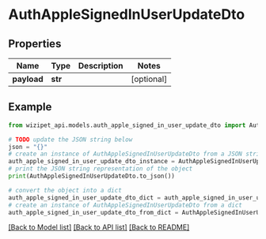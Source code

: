# AuthAppleSignedInUserUpdateDto


## Properties

Name | Type | Description | Notes
------------ | ------------- | ------------- | -------------
**payload** | **str** |  | [optional] 

## Example

```python
from wizipet_api.models.auth_apple_signed_in_user_update_dto import AuthAppleSignedInUserUpdateDto

# TODO update the JSON string below
json = "{}"
# create an instance of AuthAppleSignedInUserUpdateDto from a JSON string
auth_apple_signed_in_user_update_dto_instance = AuthAppleSignedInUserUpdateDto.from_json(json)
# print the JSON string representation of the object
print(AuthAppleSignedInUserUpdateDto.to_json())

# convert the object into a dict
auth_apple_signed_in_user_update_dto_dict = auth_apple_signed_in_user_update_dto_instance.to_dict()
# create an instance of AuthAppleSignedInUserUpdateDto from a dict
auth_apple_signed_in_user_update_dto_from_dict = AuthAppleSignedInUserUpdateDto.from_dict(auth_apple_signed_in_user_update_dto_dict)
```
[[Back to Model list]](../README.md#documentation-for-models) [[Back to API list]](../README.md#documentation-for-api-endpoints) [[Back to README]](../README.md)


